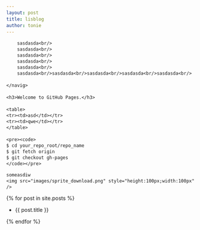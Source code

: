 ```yaml
---
layout: post
title: lisblog
author: tonie
---
```


<div class="main_content">
	<navig>
	 
		sasdasda<br/>
		sasdasda<br/>
		sasdasda<br/>
		sasdasda<br/>
		sasdasda<br/>
		sasdasda<br/>sasdasda<br/>sasdasda<br/>sasdasda<br/>sasdasda<br/>

	</navig>

	<h3>Welcome to GitHub Pages.</h3>

	<table>
	<tr><td>asd</td></tr>
	<tr><td>qwe</td></tr>
	</table>

	<pre><code>
	$ cd your_repo_root/repo_name
	$ git fetch origin
	$ git checkout gh-pages
	</code></pre>

</div>

<div class="main_content">

	someasdiw
	<img src="images/sprite_download.png" style="height:100px;width:100px" />

</div>


<label class="main_content">
{% for post in site.posts %}

+ {{ post.title }}	

{% endfor %}
</label>




